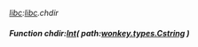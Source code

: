_[libc](../../modules/libc/libc-module.md):[libc](../../modules/libc/libc-module.md).chdir_
##### Function chdir:[Int](../../modules/wonkey/wonkey-types-int.md)( path:[wonkey.types.Cstring](../../modules/wonkey/wonkey-types-cstring.md) )
